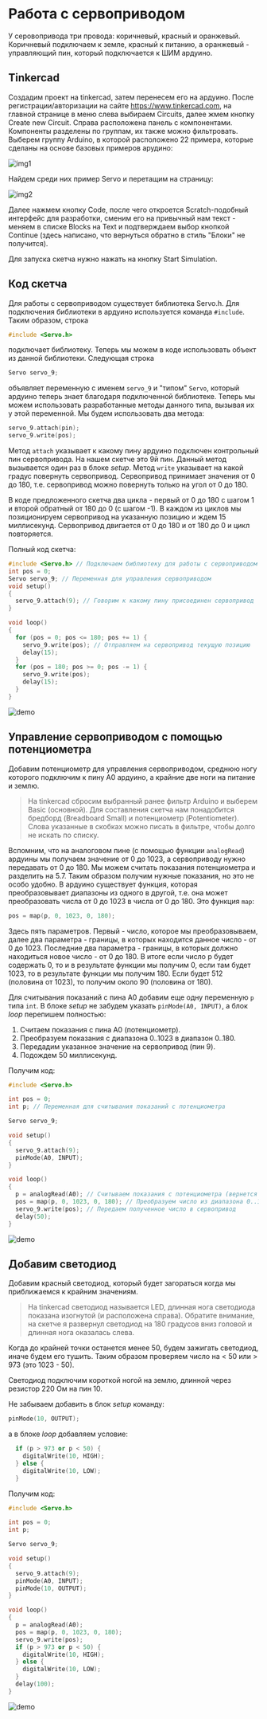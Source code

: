 # Работа с сервоприводом

У серовопривода три провода: коричневый, красный и оранжевый. Коричневый подключаем к земле, красный к питанию, а оранжевый - управляющий пин, который подключается к ШИМ ардуино.

## Tinkercad

Создадим проект на tinkercad, затем перенесем его на ардуино. 
После регистрации/авторизации на сайте https://www.tinkercad.com, на главной странице в меню слева выбираем Circuits, далее жмем кнопку Create new Circuit. Справа расположена панель с компонентами. Компоненты разделены по группам, их также можно фильтровать. Выберем группу Arduino, в которой расположено 22 примера, которые сделаны на основе базовых примеров арудино:

![img1](https://github.com/trusiwko/Arduino/raw/master/eKids/Lesson6/src/img1.png)

Найдем среди них пример Servo и перетащим на страницу:

![img2](https://github.com/trusiwko/Arduino/raw/master/eKids/Lesson6/src/img2.png)

Далее нажмем кнопку Code, после чего откроется Scratch-подобный интерфейс для разработки, сменим его на привычный нам текст - меняем в списке Blocks на Text и подтверждаем выбор кнопкой Continue (здесь написано, что вернуться обратно в стиль "Блоки" не получится).

Для запуска скетча нужно нажать на кнопку Start Simulation.

## Код скетча

Для работы с сервоприводом существует библиотека Servo.h. Для подключения библиотеки в ардуино используется команда `#include`. Таким образом, строка
```C++
#include <Servo.h>
```
подключает библиотеку. Теперь мы можем в коде использовать объект из данной библиотеки. Следующая строка
```C++
Servo servo_9;
```
объявляет переменную с именем `servo_9` и "типом" `Servo`, который ардуино теперь знает благодаря подключенной библиотеке. Теперь мы можем использовать разработанные методы данного типа, вызывая их у этой переменной. Мы будем использовать два метода:
```C++
servo_9.attach(pin);
servo_9.write(pos);
```
Метод `attach` указывает к какому пину ардуино подключен контрольный пин сервопривода. На нашем скетче это 9й пин. Данный метод вызывается один раз в блоке _setup_.
Метод `write` указывает на какой градус повернуть сервопривод. Сервопривод принимает значения от 0 до 180, т.е. сервопривод можно повернуть только на угол от 0 до 180.

В коде предложенного скетча два цикла - первый от 0 до 180 с шагом 1 и второй обратный от 180 до 0 (с шагом -1). В каждом из циклов мы позиционируем сервопривод на указанную позицию и ждем 15 миллисекунд. Сервопривод двигается от 0 до 180 и от 180 до 0 и цикл повторяется. 

Полный код скетча:
```C++
#include <Servo.h> // Подключаем библиотеку для работы с сервоприводом 
int pos = 0;
Servo servo_9; // Переменная для управления сервоприводом
void setup()
{
  servo_9.attach(9); // Говорим к какому пину присоединен сервопривод
}

void loop()
{
  for (pos = 0; pos <= 180; pos += 1) {
    servo_9.write(pos); // Отправляем на сервопривод текущую позицию
    delay(15);
  }
  for (pos = 180; pos >= 0; pos -= 1) {
    servo_9.write(pos);
    delay(15);
  }
}
```
![demo](https://github.com/trusiwko/Arduino/raw/master/eKids/Lesson6/src/demo1.gif)

## Управление сервоприводом с помощью потенциометра

Добавим потенциометр для управления сервоприводом, среднюю ногу которого подключим к пину А0 ардуино, а крайние две ноги на питание и землю. 
> На tinkercad сбросим выбранный ранее фильтр Arduino и выберем Basic (основной). Для составления скетча нам понадобится бредборд (Breadboard Small) и потенциометр (Potentiometer). Слова указанные в скобках можно писать в фильтре, чтобы долго не искать по списку.

Вспомним, что на аналоговом пине (с помощью функции `analogRead`) ардуины мы получаем значение от 0 до 1023, а сервоприводу нужно передавать от 0 до 180. Мы можем считать показания потенциометра и разделить на 5.7. Таким образом получим нужные показания, но это не особо удобно. В ардуино существует функция, которая преобразовывает диапазоны из одного в другой, т.е. она может преобразовать числа от 0 до 1023 в числа от 0 до 180. Это функция `map`:
```C++
pos = map(p, 0, 1023, 0, 180);
```
Здесь пять параметров. Первый - число, которое мы преобразовываем, далее два параметра - границы, в которых находится данное число - от 0 до 1023. Последние два параметра - границы, в которых должно находиться новое число - от 0 до 180. 
В итоге если число p будет содержать 0, то и в результате функции мы получим 0, если там будет 1023, то в результате функции мы получим 180. Если будет 512 (половина от 1023), то получим около 90 (половина от 180). 

Для считывания показаний с пина А0 добавим еще одну переменную `p` типа `int`. 
В блоке _setup_ не забудем указать `pinMode(A0, INPUT)`, а блок _loop_ перепишем полностью:
1) Считаем показания с пина А0 (потенциометр).
2) Преобразуем показания с диапазона 0..1023 в диапазон 0..180.
3) Передадим указанное значение на сервопривод (пин 9).
4) Подождем 50 миллисекунд.

Получим код:
```C++
#include <Servo.h>

int pos = 0;
int p; // Переменная для считывания показаний с потенциометра

Servo servo_9;

void setup()
{
  servo_9.attach(9);
  pinMode(A0, INPUT);
}

void loop()
{
  p = analogRead(A0); // Считываем показания с потенциометра (вернется число от 0 до 1023)
  pos = map(p, 0, 1023, 0, 180); // Преобразуем число из диапазона 0..1023 в число из диапазона 0..180
  servo_9.write(pos); // Передаем полученное число в сервопривод
  delay(50);
}
```
![demo](https://github.com/trusiwko/Arduino/raw/master/eKids/Lesson6/src/demo2.gif)

## Добавим светодиод

Добавим красный светодиод, который будет загораться когда мы приближаемся к крайним значениям. 
> На tinkercad светодиод называется LED, длинная нога светодиода показана изогнутой (и расположена справа). Обратите внимание, на скетче я развернул светодиод на 180 градусов вниз головой и длинная нога оказалась слева.

Когда до крайней точки останется менее 50, будем зажигать светодиод, иначе будем его тушить. Таким образом проверяем число на < 50 или > 973 (это 1023 - 50).

Светодиод подключим короткой ногой на землю, длинной через резистор 220 Ом на пин 10.

Не забываем добавить в блок _setup_ команду:
```C++
pinMode(10, OUTPUT);
```
а в блоке _loop_ добавляем условие:
```C++
  if (p > 973 or p < 50) {
    digitalWrite(10, HIGH);
  } else {
    digitalWrite(10, LOW);
  }
```
Получим код:
```C++
#include <Servo.h>

int pos = 0;
int p;

Servo servo_9;

void setup()
{
  servo_9.attach(9);
  pinMode(A0, INPUT);
  pinMode(10, OUTPUT);
}

void loop()
{
  p = analogRead(A0);
  pos = map(p, 0, 1023, 0, 180);
  servo_9.write(pos);
  if (p > 973 or p < 50) {
    digitalWrite(10, HIGH);
  } else {
    digitalWrite(10, LOW);
  }
  delay(100);
}
```
![demo](https://github.com/trusiwko/Arduino/raw/master/eKids/Lesson6/src/demo3.gif)

